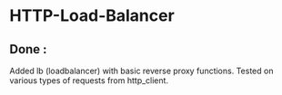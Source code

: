 # HTTP-Load-Balancer
## Done :
Added lb (loadbalancer) with basic reverse proxy functions. Tested on various types of requests from http_client.
